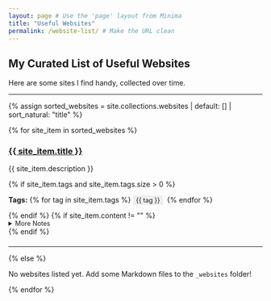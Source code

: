 ```yaml
---
layout: page # Use the 'page' layout from Minima
title: "Useful Websites"
permalink: /website-list/ # Make the URL clean
---
```


## My Curated List of Useful Websites

Here are some sites I find handy, collected over time.

<hr>

{% assign sorted_websites = site.collections.websites | default: [] | sort_natural: "title" %}

{% for site_item in sorted_websites %}
<div class="website-entry" style="margin-bottom: 1.5em;">
  <h3>
    <a href="{{ site_item.site_url }}" target="_blank" rel="noopener noreferrer">{{ site_item.title }}</a>
  </h3>
  <p>{{ site_item.description }}</p>
  {% if site_item.tags and site_item.tags.size > 0 %}
    <p>
      <strong>Tags:</strong>
      {% for tag in site_item.tags %}
        <span class="tag" style="background-color: #eee; padding: 2px 6px; border-radius: 3px; margin-right: 4px; font-size: 0.9em;">{{ tag }}</span>
      {% endfor %}
    </p>
  {% endif %}
  {% if site_item.content != "" %}
    <details>
      <summary style="cursor: pointer; font-size: 0.9em;">More Notes</summary>
      <div style="border-left: 2px solid #ccc; padding-left: 10px; margin-top: 5px;">
        {{ site_item.content | markdownify }}
      </div>
    </details>
  {% endif %}
</div>
<hr>
{% else %}
  <p>No websites listed yet. Add some Markdown files to the <code>_websites</code> folder!</p>
{% endfor %}
